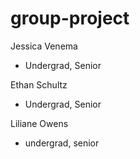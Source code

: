 # group-project

Jessica Venema 
 - Undergrad, Senior

Ethan Schultz
 - Undergrad, Senior
 
Liliane Owens
 - undergrad, senior
